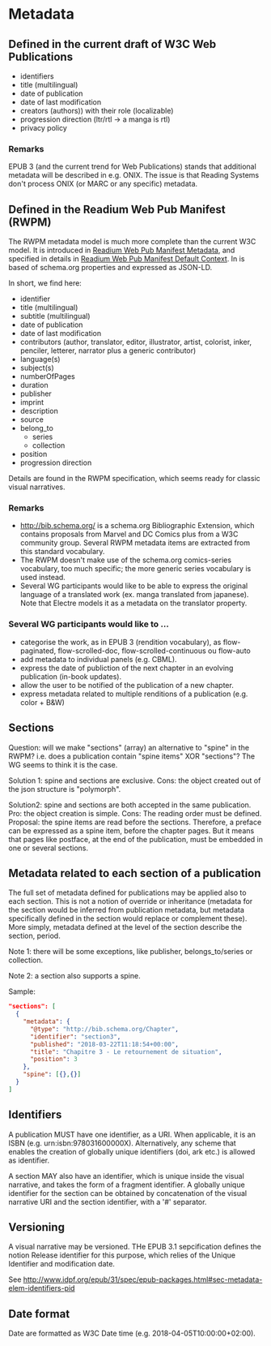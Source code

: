# Metadata

## Defined in the current draft of W3C Web Publications

- identifiers
- title (multilingual)
- date of publication
- date of last modification
- creators (authors)) with their role (localizable)
- progression direction (ltr/rtl -> a manga is rtl)
- privacy policy

### Remarks

EPUB 3 (and the current trend for Web Publications) stands that additional metadata will be described in e.g. ONIX. The issue is that Reading Systems don't process ONIX (or MARC or any specific) metadata.

## Defined in the Readium Web Pub Manifest (RWPM)

The RWPM metadata model is much more complete than the current W3C model. It is introduced in [Readium Web Pub Manifest Metadata](https://github.com/readium/webpub-manifest#metadata), and specified in details in [Readium Web Pub Manifest Default Context](https://github.com/readium/webpub-manifest/tree/master/contexts/default). In is based of schema.org properties and expressed as JSON-LD.

In short, we find here: 

- identifier
- title (multilingual)
- subtitle (multilingual)
- date of publication
- date of last modification
- contributors (author, translator, editor, illustrator, artist, colorist, inker, penciler, letterer, narrator plus a generic contributor)
- language(s)
- subject(s)
- numberOfPages
- duration
- publisher
- imprint
- description
- source
- belong_to
  - series
  - collection
- position
- progression direction

Details are found in the RWPM specification, which seems ready for classic visual narratives.

### Remarks

* http://bib.schema.org/ is a schema.org Bibliographic Extension, which contains proposals from Marvel and DC Comics plus from a W3C community group. Several RWPM metadata items are extracted from this standard vocabulary.
* The RWPM doesn't make use of the schema.org comics-series vocabulary, too much specific; the more generic series vocabulary is used instead. 
* Several WG participants would like to be able to express the original language of a translated work (ex. manga translated from japanese). Note that Electre models it as a metadata on the translator property.

### Several WG participants would like to ... 

* categorise the work, as in EPUB 3 (rendition vocabulary), as flow-paginated, flow-scrolled-doc, flow-scrolled-continuous ou flow-auto
* add metadata to individual panels (e.g. CBML).
* express the date of publiction of the next chapter in an evolving publication (in-book updates).
* allow the user to be notified of the publication of a new chapter.
* express metadata related to multiple renditions of a publication (e.g. color + B&amp;W)

## Sections

Question: will we make "sections" (array) an alternative to "spine" in the RWPM? i.e. does a publication contain "spine items" XOR "sections"? The WG seems to think it is the case.  

Solution 1: spine and sections are exclusive.
Cons: the object created out of the json structure is "polymorph". 

Solution2: spine and sections are both accepted in the same publication.
Pro: the object creation is simple. 
Cons: The reading order must be defined.
Proposal: the spine items are read before the sections. Therefore, a preface can be expressed as a spine item, before the chapter pages. But it means that pages like postface, at the end of the publication, must be embedded in one or several sections.   

## Metadata related to each section of a publication

The full set of metadata defined for publications may be applied also to each section. This is not a notion of override or inheritance (metadata for the section would be inferred from publication metadata, but metadata specifically defined in the section would replace or complement these). More simply, metadata defined at the level of the section describe the section, period. 

Note 1: there will be some exceptions, like publisher, belongs_to/series or collection.

Note 2: a section also supports a spine.

Sample:

```json
"sections": [
  {
    "metadata": {
      "@type": "http://bib.schema.org/Chapter",
      "identifier": "section3",
      "published": "2018-03-22T11:18:54+00:00",
      "title": "Chapitre 3 - Le retournement de situation",
      "position": 3
    },
    "spine": [{},{}]
  }
]
```

## Identifiers

A publication MUST have one identifier, as a URI. When applicable, it is an ISBN (e.g. urn:isbn:978031600000X). Alternatively, any scheme that enables the creation of globally unique identifiers (doi, ark etc.) is allowed as identifier. 

A section MAY also have an identifier, which is unique inside the visual narrative, and takes the form of a fragment identifier. A globally unique identifier for the section can be obtained by concatenation of the visual narrative URI and the section identifier, with a '#' separator.  

## Versioning

A visual narrative may be versioned. THe EPUB 3.1 sepcification defines the notion Release identifier for this purpose, which relies of the Unique Identifier and modification date. 

See http://www.idpf.org/epub/31/spec/epub-packages.html#sec-metadata-elem-identifiers-pid


## Date format
Date are formatted as W3C Date time (e.g. 2018-04-05T10:00:00+02:00).



